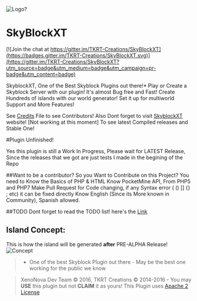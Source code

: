 ![Logo?](http://bgteste.ga/files/FotorCreated.jpg)
# SkyBlockXT

[![Join the chat at https://gitter.im/TKRT-Creations/SkyBlockXT](https://badges.gitter.im/TKRT-Creations/SkyBlockXT.svg)](https://gitter.im/TKRT-Creations/SkyBlockXT?utm_source=badge&utm_medium=badge&utm_campaign=pr-badge&utm_content=badge)

  SkyblockXT, One of the Best Skyblock Plugins out there!*
  Play or Create a Skyblock Server with our plugin! It's almost Bug free and Fast!
  Create Hundreds of islands with our world generator! Set it up for multiworld Support
  and More Features!
  
  See [Credits](https://github.com/XenoNova/SkyBlockXT/blob/master/CREDITS.md) File to see Contributors!
  Also Dont forget to visit [SkyblockXT](http://skyblockxt.tk/) website! [Not working at this moment] To see latest Compiled releases and Stable One!

#Plugin Unfinished!

Yes this plugin is still a Work In Progress, Please wait for LATEST Release,
Since the releases that we got are just tests I made in the begining of the Repo

##Want to be a contributor?
So you Want to Contribute on this Project?
You need to Know the Basics of PHP & HTML
Know PocketMine API, From PHP5 and PHP7
Make Pull Request for Code changing, if any Syntax error ( () [] {} ; etc) it can be fixed directly
Know English (Since its More known in Community), Spanish allowed.
  
  
##TODO
Dont forget to read the TODO list! here's the [Link](https://github.com/XenoNova/SkyBlockXT/issues/17)
  
## Island Concept:
  This is how the island will  be generated **after** PRE-ALPHA Release!
![Concept](http://static.planetminecraft.com/files/resource_media/screenshot/1301/skyblock_4567067.jpg)

> * One of the best Skyblock Plugin out there - May be the best one working for the public we know


> XenoNova Dev Team © 2016, TKRT Creations © 2014-2016 - You may **USE** this plugin but not **CLAIM** it as yours!
> This Plugin uses [Apache 2 License](/LICENSE)
 
